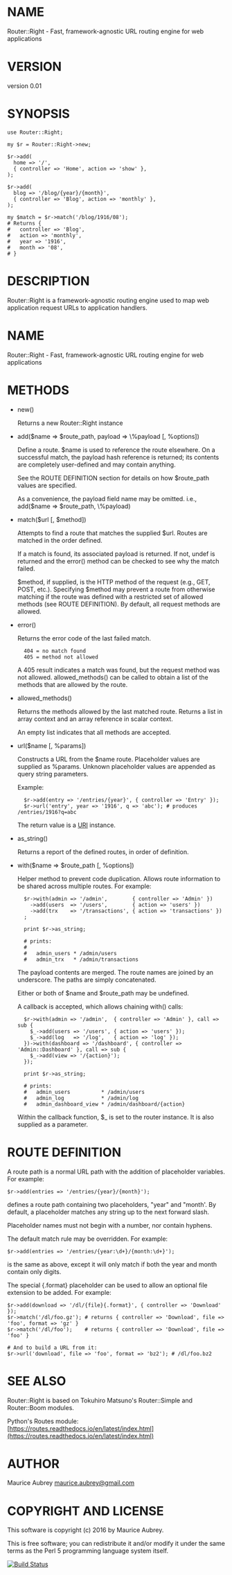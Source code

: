 # NAME

Router::Right - Fast, framework-agnostic URL routing engine for web applications

# VERSION

version 0.01

# SYNOPSIS

    use Router::Right;

    my $r = Router::Right->new;

    $r->add(
      home => '/',
      { controller => 'Home', action => 'show' },
    );

    $r->add(
      blog => '/blog/{year}/{month}',
      { controller => 'Blog', action => 'monthly' },
    );

    my $match = $r->match('/blog/1916/08'); 
    # Returns {
    #   controller => 'Blog',
    #   action => 'monthly',
    #   year => '1916',
    #   month => '08',
    # }

# DESCRIPTION

Router::Right is a framework-agnostic routing engine used to map web
application request URLs to application handlers.

# NAME

Router::Right - Fast, framework-agnostic URL routing engine for web applications

# METHODS

- new()

    Returns a new Router::Right instance

- add($name => $route\_path, payload => \\%payload \[, %options\])

    Define a route. $name is used to reference the route elsewhere.
    On a successful match, the payload hash reference is returned; its contents are
    completely user-defined and may contain anything.

    See the ROUTE DEFINITION section for details on how $route\_path values are
    specified.

    As a convenience, the payload field name may be omitted. i.e., 
    add($name => $route\_path, \\%payload)

- match($url \[, $method\])

    Attempts to find a route that matches the supplied $url. Routes are
    matched in the order defined.

    If a match is found, its associated payload is returned. If not, undef
    is returned and the error() method can be checked to see why the match
    failed.

    $method, if supplied, is the HTTP method of the request
    (e.g., GET, POST, etc.). Specifying $method may prevent a route
    from otherwise matching if the route was defined with a restricted set of allowed
    methods (see ROUTE DEFINITION). By default, all request methods are allowed.

- error()

    Returns the error code of the last failed match.

        404 = no match found
        405 = method not allowed

    A 405 result indicates a match was found, but the request method was
    not allowed. allowed\_methods() can be called to obtain a list of the methods
    that are allowed by the route.

- allowed\_methods()

    Returns the methods allowed by the last matched route.
    Returns a list in array context and an array reference in scalar context.

    An empty list indicates that all methods are accepted.

- url($name \[, %params\])

    Constructs a URL from the $name route. Placeholder values are supplied as
    %params. Unknown placeholder values are appended as query string parameters.

    Example:

        $r->add(entry => '/entries/{year}', { controller => 'Entry' });
        $r->url('entry', year => '1916', q => 'abc'); # produces /entries/1916?q=abc 

    The return value is a [URI](https://metacpan.org/pod/URI) instance.

- as\_string()

    Returns a report of the defined routes, in order of definition.

- with($name => $route\_path \[, %options\])

    Helper method to prevent code duplication. Allows route information to be
    shared across multiple routes. For example:

        $r->with(admin => '/admin',        { controller => 'Admin' })
          ->add(users  => '/users',        { action => 'users' })
          ->add(trx    => '/transactions', { action => 'transactions' })
        ;

        print $r->as_string;

        # prints:
        #
        #   admin_users * /admin/users
        #   admin_trx   * /admin/transactions

    The payload contents are merged. The route names are joined by an underscore.
    The paths are simply concatenated.

    Either or both of $name and $route\_path may be undefined.

    A callback is accepted, which allows chaining with() calls:

        $r->with(admin => '/admin',  { controller => 'Admin' }, call => sub {
          $_->add(users => '/users', { action => 'users' });
          $_->add(log   => '/log',   { action => 'log' });
        })->with(dashboard => '/dashboard', { controller => 'Admin::Dashboard' }, call => sub {
          $_->add(view => '/{action}');
        });

        print $r->as_string;

        # prints:
        #   admin_users          * /admin/users
        #   admin_log            * /admin/log
        #   admin_dashboard_view * /admin/dashboard/{action}

    Within the callback function, $\_ is set to the router instance.
    It is also supplied as a parameter.

# ROUTE DEFINITION

A route path is a normal URL path with the addition of placeholder variables.
For example:

    $r->add(entries => '/entries/{year}/{month}');

defines a route path containing two placeholders, "year" and "month'.
By default, a placeholder matches any string up to the next forward slash.

Placeholder names must not begin with a number, nor contain hyphens.

The default match rule may be overridden. For example:

    $r->add(entries => '/entries/{year:\d+}/{month:\d+}');

is the same as above, except it will only match if both the year and month
contain only digits.

The special {.format} placeholder can be used to allow an optional file
extension to be added. For example:

    $r->add(download => '/dl/{file}{.format}', { controller => 'Download' });
    $r->match('/dl/foo.gz'); # returns { controller => 'Download', file => 'foo', format => 'gz' }
    $r->match('/dl/foo');    # returns { controller => 'Download', file => 'foo' }

    # And to build a URL from it:
    $r->url('download', file => 'foo', format => 'bz2'); # /dl/foo.bz2

# SEE ALSO

Router::Right is based on Tokuhiro Matsuno's Router::Simple and
Router::Boom modules.

Python's Routes module:
[https://routes.readthedocs.io/en/latest/index.html](https://routes.readthedocs.io/en/latest/index.html)

# AUTHOR

Maurice Aubrey <maurice.aubrey@gmail.com>

# COPYRIGHT AND LICENSE

This software is copyright (c) 2016 by Maurice Aubrey.

This is free software; you can redistribute it and/or modify it under
the same terms as the Perl 5 programming language system itself.

[![Build Status](https://travis-ci.org/mla/time-ago.svg?branch=master)](https://travis-ci.org/mla/time-ago)
